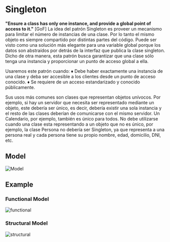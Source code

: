 # Singleton

__"Ensure a class has only one instance, and provide a global point of access to it."__ [GoF]
La idea del patrón Singleton es proveer un mecanismo para limitar el número de instancias de una clase. Por lo tanto el mismo objeto es siempre compartido por distintas partes del código. Puede ser visto como una solución más elegante para una variable global porque los datos son abstraídos por detrás de la interfaz que publica la clase singleton.
Dicho de otra manera, esta patrón busca garantizar que una clase sólo tenga una instancia y proporcionar un punto de acceso global a ella.

Usaremos este patrón cuando:
♦ Debe haber exactamente una instancia de una clase y deba ser accesible a los clientes desde un punto de acceso conocido.
♦ Se requiere de un acceso estandarizado y conocido públicamente.

Sus usos más comunes son clases que representan objetos unívocos. Por ejemplo, si hay un servidor que necesita ser representado mediante un objeto, este debería ser único, es decir, debería existir una sola instancia y el resto de las clases deberían de comunicarse con el mismo servidor. Un Calendario, por ejemplo, también es único para todos.
No debe utilizarse cuando una clase esta representando a un objeto que no es único, por ejemplo, la clase Persona no debería ser Singleton, ya que representa a una persona real y cada persona tiene su propio nombre, edad, domicilio, DNI, etc.


## Model
![Model](singleton.png)


## Example

### Functional Model
  ![functional](exercise/java_model/functional.png)

### Structural Model
  ![structural](exercise/java_model/structural.png)
